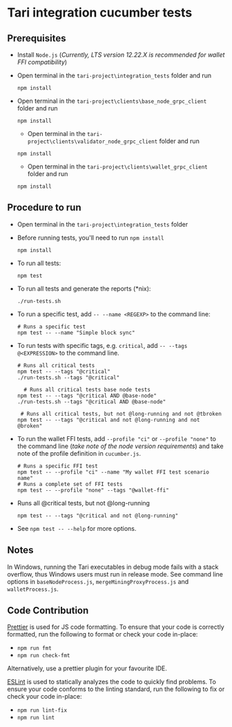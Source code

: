 # Tari integration cucumber tests

## Prerequisites

- Install `Node.js` (_Currently, LTS version 12.22.X is recommended for wallet FFI compatibility_)

- Open terminal in the `tari-project\integration_tests` folder and run
  ```
  npm install
  ```
- Open terminal in the `tari-project\clients\base_node_grpc_client` folder and run
  ```
  npm install
  ```
  - Open terminal in the `tari-project\clients\validator_node_grpc_client` folder and run
  ```
  npm install
  ```
  - Open terminal in the `tari-project\clients\wallet_grpc_client` folder and run
  ```
  npm install
  ```

## Procedure to run

- Open terminal in the `tari-project\integration_tests` folder

- Before running tests, you'll need to run `npm install`

  ```
  npm install
  ```

- To run all tests:

  ```
  npm test
  ```

- To run all tests and generate the reports (\*nix):

  ```
  ./run-tests.sh
  ```

- To run a specific test, add `-- --name <REGEXP>` to the command line:

  ```shell
  # Runs a specific test
  npm test -- --name "Simple block sync"
  ```

- To run tests with specific tags, e.g. `critical`, add `-- --tags @<EXPRESSION>` to the command line.

  ```shell
  # Runs all critical tests
  npm test -- --tags "@critical"
  ./run-tests.sh --tags "@critical"

    # Runs all critical tests base node tests
  npm test -- --tags "@critical AND @base-node"
  ./run-tests.sh --tags "@critical AND @base-node"

   # Runs all critical tests, but not @long-running and not @tbroken
  npm test -- --tags "@critical and not @long-running and not @broken"
  ```

- To run the wallet FFI tests, add `--profile "ci"` or `--profile "none"` to the command line (_take note of the node
  version requirements_) and take note of the profile definition in `cucumber.js`.

  ```shell
  # Runs a specific FFI test
  npm test -- --profile "ci" --name "My wallet FFI test scenario name"
  # Runs a complete set of FFI tests
  npm test -- --profile "none" --tags "@wallet-ffi"
  ```

- Runs all @critical tests, but not @long-running

  ```
  npm test -- --tags "@critical and not @long-running"
  ```

- See `npm test -- --help` for more options.

## Notes

In Windows, running the Tari executables in debug mode fails with a stack overflow, thus Windows users must
run in release mode. See command line options in `baseNodeProcess.js`, `mergeMiningProxyProcess.js`
and `walletProcess.js`.

## Code Contribution

[Prettier](https://prettier.io/) is used for JS code formatting. To ensure that your code is correctly
formatted, run the following to format or check your code in-place:

- `npm run fmt`
- `npm run check-fmt`

Alternatively, use a prettier plugin for your favourite IDE.

[ESLint](https://eslint.org) is used to statically analyzes the code to quickly find problems. To ensure your code
conforms to the linting standard, run the following to fix or check your code in-place:

- `npm run lint-fix`
- `npm run lint`
